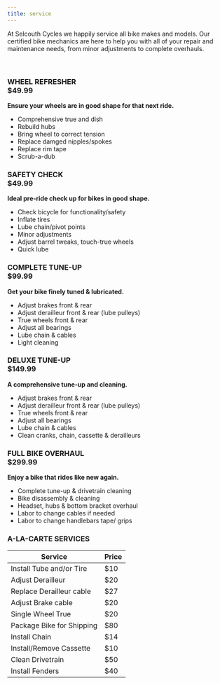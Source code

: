 ```yaml
---
title: service
---
```

<section>
	At Selcouth Cycles we happily service all bike makes and models. Our certified bike mechanics are here to help you with all of your repair and maintenance needs, from minor adjustments to complete overhauls. 
<br><br><br>
</section>	
	
<section>
	<h3 class="major">WHEEL REFRESHER<br/>$49.99</h3>
	<b>Ensure your wheels are in good shape for that next ride.</b>
	<ul>
		<li>Comprehensive true and dish</li>
		<li>Rebuild hubs</li>
		<li>Bring wheel to correct tension</li>
		<li>Replace damged nipples/spokes</li>
		<li>Replace rim tape</li>
		<li>Scrub-a-dub</li>
	</ul>
</section>
	
<section>
	<h3 class="major">SAFETY CHECK<br/>$49.99</h3>
	<b>Ideal pre-ride check up for bikes in good shape.</b>
	<ul>
		<li>Check bicycle for functionality/safety</li>
		<li>Inflate tires</li>
		<li>Lube chain/pivot points</li>
		<li>Minor adjustments</li>
		<li>Adjust barrel tweaks, touch-true wheels</li>
		<li>Quick lube</li>
	</ul>
</section>
	
<section>
	<h3 class="major">COMPLETE TUNE-UP<br/>$99.99</h3>
	<b>Get your bike finely tuned & lubricated.</b>
	<ul>
		<li>Adjust brakes front & rear</li>
		<li>Adjust derailleur front & rear (lube pulleys)</li>
		<li>True wheels front & rear</li>
		<li>Adjust all bearings</li>
		<li>Lube chain & cables</li>
		<li>Light cleaning</li>
	</ul>
</section>
	
<section>
	<h3 class="major">DELUXE TUNE-UP<br/>$149.99</h3>
	<b>A comprehensive tune-up and cleaning.</b>
	<ul>
		<li>Adjust brakes front & rear</li>
		<li>Adjust derailleur front & rear (lube pulleys)</li>
		<li>True wheels front & rear</li>
		<li>Adjust all bearings</li>
		<li>Lube chain & cables</li>
		<li>Clean cranks, chain, cassette & derailleurs</li>
	</ul>
</section>
	
<section>
	<h3 class="major">FULL BIKE OVERHAUL<br/>$299.99</h3>
	<b>Enjoy a bike that rides like new again.</b>
	<ul>
		<li>Complete tune-up & drivetrain cleaning</li>
		<li>Bike disassembly & cleaning</li>
		<li>Headset, hubs & bottom bracket overhaul</li>
		<li>Labor to change cables if needed</li>
		<li>Labor to change handlebars tape/ grips</li>
	</ul>
</section>

<h3 class="major">A-LA-CARTE SERVICES</h3>
<div class="table-wrapper">
	<table>
		<thead>
			<tr>
				<th>Service</th>
				<th>Price</th>
			</tr>
		</thead>
		<tbody>
			<tr>
				<td>Install Tube and/or Tire</td>
				<td>$10</td>
			</tr>
			<tr>
				<td>Adjust Derailleur</td>
				<td>$20</td>
			</tr>
			<tr>
				<td>Replace Derailleur cable</td>
				<td>$27</td>
			</tr>
			<tr>
				<td>Adjust Brake cable</td>
				<td>$20</td>
			</tr>
			<tr>
				<td>Single Wheel True</td>
				<td>$20</td>
			</tr>
			<tr>
				<td>Package Bike for Shipping</td>
				<td>$80</td>
			</tr>
			<tr>
				<td>Install Chain</td>
				<td>$14</td>
			</tr>
			<tr>
				<td>Install/Remove Cassette</td>
				<td>$10</td>
			</tr>
			<tr>
				<td>Clean Drivetrain</td>
				<td>$50</td>
			</tr>
			<tr>
				<td>Install Fenders </td>
				<td>$40</td>
			</tr>
		</tbody>
	</table>
</div>

